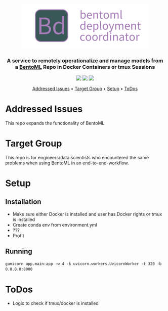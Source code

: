 <h1 align="center">
	<img
		width="400"
		alt="bentoml-deployment-coordinator icon"
		src="docs/bentoml-deployment-coordinator.png"
    >
</h1>

<h3 align="center">
	A service to remotely operationalize and manage models from a <a href="https://docs.bentoml.org/en/latest/" target="_blank">BentoML</a> Repo in Docker Containers or tmux Sessions
</h3>

<p align="center">
    <img src="https://img.shields.io/badge/language-python-green">
    <img src="https://img.shields.io/badge/codestyle-black-black">
    <img src="https://img.shields.io/github/last-commit/notniknot/bentoml-deployment-coordinator">
</p>

<p align="center">
  <a href="#addressed-issues">Addressed Issues</a> •
  <a href="#target-group">Target Group</a> •
  <a href="#setup">Setup</a> •
  <a href="#todos">ToDos</a>
</p>


# Addressed Issues
This repo expands the functionality of BentoML


# Target Group
This repo is for engineers/data scientists who encountered the same problems when using BentoML in an end-to-end-workflow.


# Setup
## Installation
- Make sure either Docker is installed and user has Docker rights or tmux is installed
- Create conda env from environment.yml
- ???
- Profit

## Running
`gunicorn app.main:app -w 4 -k uvicorn.workers.UvicornWorker -t 320 -b 0.0.0.0:8000`

# ToDos
- Logic to check if tmux/docker is installed
